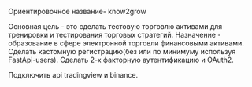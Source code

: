 Ориентировочное название- know2grow

Основная цель - это сделать тестовую торговлю активами для тренировки и тестирования торговых стратегий.
Назначение - образование в сфере электронной торговли финансовыми активами.
Сделать кастомную регистрацию(без или по минимуму используя FastApi-users).
Сделать 2-х факторную аутентификацию и OAuth2.

Подключить api tradingview и binance.